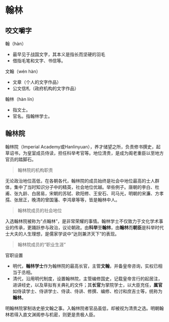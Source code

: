 # 翰林

## 咬文嚼字

翰（hàn）

- 最早见于战国文字，其本义是指长而坚硬的羽毛
- 借指毛笔和文字、书信等。

文翰（wén hàn）

- 文章（个人的文字作品）
- 公文信札（政府机构的文字作品）

翰林（hàn lín）

- 指文士。
- 官名。指翰林学士。

## 翰林院

翰林院（Imperial Academy或Hanlinyuan），养才储望之所，负责修书撰史，起草诏书，为皇室成员侍读，担任科举考官等。地位清贵，是成为阁老重臣以至地方官员的踏脚石。

> 翰林院的机构职责

无论政治地位高低，在各朝各代，翰林院的成员始终是社会中地位最高的士人群体，集中了当时知识分子中的精英，社会地位优越。举些例子。唐朝的李白、杜甫、张九龄、白居易，宋朝的苏轼、欧阳修、王安石、司马光，明朝的宋濂、方孝孺、张居正，晚清的曾国藩、李鸿章等等，皆是翰林中人。

> 翰林院成员的社会地位

入选翰林院被称为“点翰林”，是非常荣耀的事情。翰林学士不仅致力于文化学术事业的传承，更踊跃参与政治，议论朝政。由**科举**至**翰林**，由**翰林**而**朝臣**是科举时代士大夫的人生理想，是儒家学说中“达则兼济天下”的表现。

> 翰林院成员的“职业生涯”

官职设置

- 明代，**翰林学士**作为翰林院的最高长官，主管**文翰**，并备皇帝咨询，实权已相当于丞相。
- 清代，沿用明代制度，设置翰林院，主管编修国史，记载皇帝言行的起居注，进讲经史，以及草拟有关典礼的文件；其**长官**为掌院学士，以大臣充任，**属官**如侍读学士、侍讲学士、侍读、侍讲、修撰、编修、检讨和庶吉士等，统称为**翰林**。

明翰林院掌制诰史册文翰之事。入翰林院者官品虽低，却被视为清贵之选。明朝翰林若得入直文渊阁参与机密，则更是贵极人臣。
